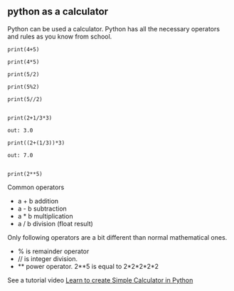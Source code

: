 ## python as a calculator


Python can be used a calculator. 
Python has all the necessary operators and rules as you know from school.


	print(4+5)

	print(4*5)

	print(5/2)

	print(5%2)

	print(5//2)


	print(2+1/3*3)

	out: 3.0

	print((2+(1/3))*3)

	out: 7.0


	print(2**5)

Common operators

- a + b addition
- a - b subtraction
- a * b multiplication
- a / b division (float result)



Only following operators are a bit different than normal mathematical ones.

- % is remainder operator 
- // is integer division.
- ** power operator. 2\*\*5 is equal to 2\*2\*2\*2\*2 


See a tutorial video [Learn to create Simple Calculator in Python](https://youtu.be/5m9AR4PBlGE)


